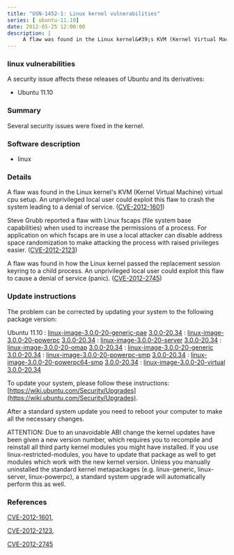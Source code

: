 ```yaml
---
title: "USN-1452-1: Linux kernel vulnerabilities"
series: [ ubuntu-11.10]
date: 2012-05-25 12:00:00
description: |
     A flaw was found in the Linux kernel&#39;s KVM (Kernel Virtual Machine) virtual cpu setup. An unprivileged local user could exploit this flaw to crash the system leading to a denial of service. ([CVE-2012-1601](http://people.ubuntu.com/~ubuntu-security/cve/CVE-2012-1601))
--- 
```

 
 


### linux vulnerabilities

A security issue affects these releases of Ubuntu and its derivatives:

* Ubuntu 11.10

### Summary

Several security issues were fixed in the kernel. 

### Software description

* linux 

### Details

 A flaw was found in the Linux kernel&#39;s KVM (Kernel Virtual Machine) virtual cpu setup. An unprivileged local user could exploit this flaw to crash the system leading to a denial of service. ([CVE-2012-1601](http://people.ubuntu.com/~ubuntu-security/cve/CVE-2012-1601))

Steve Grubb reported a flaw with Linux fscaps (file system base capabilities) when used to increase the permissions of a process. For application on which fscaps are in use a local attacker can disable address space randomization to make attacking the process with raised privileges easier. ([CVE-2012-2123](http://people.ubuntu.com/~ubuntu-security/cve/CVE-2012-2123))

A flaw was found in how the Linux kernel passed the replacement session keyring to a child process. An unprivileged local user could exploit this flaw to cause a denial of service (panic). ([CVE-2012-2745](http://people.ubuntu.com/~ubuntu-security/cve/CVE-2012-2745)) 

### Update instructions

The problem can be corrected by updating your system to the following package version:

Ubuntu 11.10
 : [linux-image-3.0.0-20-generic-pae](https://launchpad.net/ubuntu/+source/linux) <span> [3.0.0-20.34](https://launchpad.net/ubuntu/+source/linux/3.0.0-20.34) </span> 
 : [linux-image-3.0.0-20-powerpc](https://launchpad.net/ubuntu/+source/linux) <span> [3.0.0-20.34](https://launchpad.net/ubuntu/+source/linux/3.0.0-20.34) </span> 
 : [linux-image-3.0.0-20-server](https://launchpad.net/ubuntu/+source/linux) <span> [3.0.0-20.34](https://launchpad.net/ubuntu/+source/linux/3.0.0-20.34) </span> 
 : [linux-image-3.0.0-20-omap](https://launchpad.net/ubuntu/+source/linux) <span> [3.0.0-20.34](https://launchpad.net/ubuntu/+source/linux/3.0.0-20.34) </span> 
 : [linux-image-3.0.0-20-generic](https://launchpad.net/ubuntu/+source/linux) <span> [3.0.0-20.34](https://launchpad.net/ubuntu/+source/linux/3.0.0-20.34) </span> 
 : [linux-image-3.0.0-20-powerpc-smp](https://launchpad.net/ubuntu/+source/linux) <span> [3.0.0-20.34](https://launchpad.net/ubuntu/+source/linux/3.0.0-20.34) </span> 
 : [linux-image-3.0.0-20-powerpc64-smp](https://launchpad.net/ubuntu/+source/linux) <span> [3.0.0-20.34](https://launchpad.net/ubuntu/+source/linux/3.0.0-20.34) </span> 
 : [linux-image-3.0.0-20-virtual](https://launchpad.net/ubuntu/+source/linux) <span> [3.0.0-20.34](https://launchpad.net/ubuntu/+source/linux/3.0.0-20.34) </span> 

To update your system, please follow these instructions: [https://wiki.ubuntu.com/Security/Upgrades](https://wiki.ubuntu.com/Security/Upgrades).

After a standard system update you need to reboot your computer to make all the necessary changes.

ATTENTION: Due to an unavoidable ABI change the kernel updates have been given a new version number, which requires you to recompile and reinstall all third party kernel modules you might have installed. If you use linux-restricted-modules, you have to update that package as well to get modules which work with the new kernel version. Unless you manually uninstalled the standard kernel metapackages (e.g. linux-generic, linux-server, linux-powerpc), a standard system upgrade will automatically perform this as well. 

### References

 
 [CVE-2012-1601](http://people.ubuntu.com/~ubuntu-security/cve/CVE-2012-1601), 

 [CVE-2012-2123](http://people.ubuntu.com/~ubuntu-security/cve/CVE-2012-2123), 

 [CVE-2012-2745](http://people.ubuntu.com/~ubuntu-security/cve/CVE-2012-2745)
 


